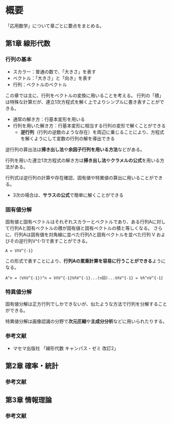 # 概要
「応用数学」について章ごとに要点をまとめる。

## 第1章 線形代数
### 行列の基本
* スカラー：普通の数で、「大きさ」を表す
* ベクトル：「大きさ」と「向き」を表す
* 行列：ベクトルのベクトル

この章では主に、行列をベクトルの変換に用いることを考える。
行列の「積」は特殊な計算だが、連立1次方程式を解く上でよりシンプルに書き表すことができる。
* 通常の解き方：行基本変形を用いる
* 行列を用いた解き方：行基本変形に相当する行列の変形で解くことができる
  * **逆行列**（行列の逆数のような存在）を両辺に乗じることにより、方程式を解くようにして変数の行列の解を導出できる

逆行列の算出法は**掃き出し法**や**余因子行列を用いる方法**などがある。

行列を用いた連立1次方程式の解き方は**掃き出し法**や**クラメルの公式**を用いる方法がある。

行列式は逆行列の計算や存在確認、固有値や特異値の算出に用いることができる。
* 3次の場合は、**サラスの公式**で簡単に解くことができる

### 固有値分解
固有値と固有ベクトルはそれぞれスカラーとベクトルであり、ある行列Aに対して行列Aと固有ベクトルの積が固有値と固有ベクトルの積と等しくなる。
さらに、行列Aは固有値を対角線に並べた行列Λと固有ベクトルを並べた行列 V およびその逆行列V^{-1}で表すことができる。
```
A = VΛV^{-1}
```
この形式で表すことにより、**行列Aの累乗計算を容易に行うことができる**ようになる。
```
A^n = (VΛV^{-1})^n = VΛV^{-1}VΛV^{-1}...(n回)...VΛV^{-1} = VΛ^nV^{-1}
```

### 特異値分解
固有値分解は正方行列でしかできないが、似たような方法で行列を分解することができる。

特異値分解は画像認識の分野で**次元圧縮**や**主成分分析**などに用いられたりする。

### 参考文献
* マセマ出版社 「線形代数 キャンパス・ゼミ 改訂2」

## 第2章 確率・統計
### 参考文献


## 第3章 情報理論
### 参考文献
